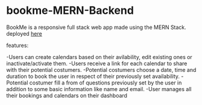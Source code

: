 # bookme-MERN-Backend

BookMe is a responsive full stack web app made using the MERN Stack.
deployed <a href="https://thebookmeproject.netlify.app/">here<a/>

features:

-Users can create calendars based on their avilability, edit existing ones or inactivate/activate them.
-Users receive a link for each calendar to share with their potential costumers.
-Potential costumers choose a date, time and duration to book the user in respect of their previously set availability.
-Potential costumer fill a from of questions previously set by the user in addition to some basic information like name and email.
-User manages all their bookings and calendars on their dashboard
